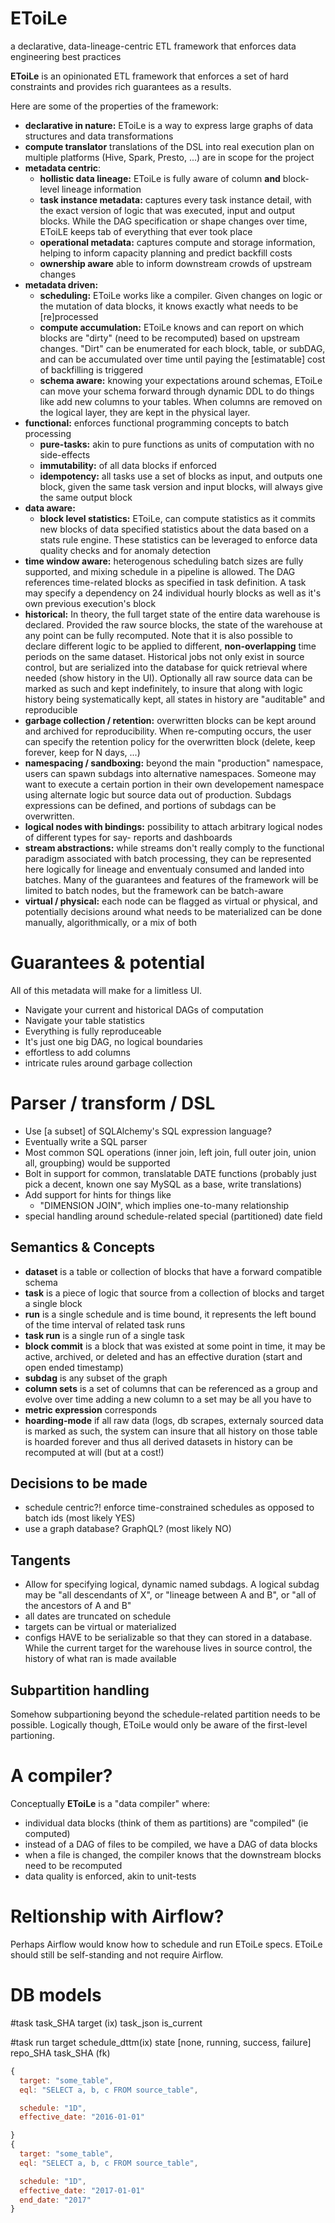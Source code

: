 # EToiLe
a declarative, data-lineage-centric ETL framework that enforces data engineering best practices

**EToiLe** is an opinionated ETL framework that enforces a set of
hard constraints and provides rich guarantees as a results.

Here are some of the properties of the framework:

* **declarative in nature:** EToiLe is a way to express large
  graphs of data structures and data transformations
* **compute translator** translations of the DSL into real execution plan
  on multiple platforms (Hive, Spark, Presto, ...) are in scope for the
  project
* **metadata centric**:
  * **hollistic data lineage:** EToiLe is fully aware of column **and** block-level
    lineage information
  * **task instance metadata:** captures every task instance detail,
    with the exact version of logic that was executed, input and output blocks.
    While the DAG specification or shape changes over time, EToiLE keeps tab
    of everything that ever took place
  * **operational metadata:** captures compute and storage information, helping
    to inform capacity planning and predict backfill costs
  * **ownership aware** able to inform downstream crowds of upstream changes
* **metadata driven:**
  * **scheduling:** EToiLe works like a compiler. Given changes on logic
    or the mutation of data blocks, it knows exactly what needs to be [re]processed
  * **compute accumulation:** EToiLe knows and can report on which blocks
    are "dirty" (need to be recomputed) based on upstream changes. "Dirt" can
    be enumerated for each block, table, or subDAG, and can be accumulated over time
    until paying the [estimatable] cost of backfilling is triggered
  * **schema aware:** knowing your expectations around schemas, EToiLe can
    move your schema forward through dynamic DDL to do things like add new
    columns to your tables. When columns are removed on the logical layer,
    they are kept in the physical layer.
* **functional:** enforces functional programming concepts to batch processing
  * **pure-tasks:** akin to pure functions as units of computation with no side-effects
  * **immutability:** of all data blocks if enforced
  * **idempotency:** all tasks use a set of blocks as input, and outputs one block,
    given the same task version and input blocks, will always give the same output block
* **data aware:**
  * **block level statistics:** EToiLe, can compute statistics as it commits
  new blocks of data specified statistics about the data based on a stats
  rule engine. These statistics can be leveraged to enforce data quality
  checks and for anomaly detection
* **time window aware:** heterogenous scheduling batch sizes are
  fully supported, and mixing schedule in a pipeline is allowed. The DAG
  references time-related blocks as specified in task definition. A task
  may specify a dependency on 24 individual hourly blocks as well as it's
  own previous execution's block
* **historical:** In theory, the full target state of the entire data warehouse is
  declared. Provided the raw source blocks, the state of the warehouse at any point can
  be fully recomputed. Note that it is also possible to declare different logic to
  be applied to different, **non-overlapping** time periods on the same dataset.
  Historical jobs not only exist in source control, but are serialized into
  the database for quick retrieval where
  needed (show history in the UI). Optionally all raw source data can
  be marked as such and kept indefinitely, to insure that along with logic
  history being systematically kept, all states in history are
  "auditable" and reproducible
* **garbage collection / retention:** overwritten blocks can be kept around
  and archived for reproducibility. When re-computing occurs, the user can
  specify the retention policy for the overwritten block (delete, keep forever, keep for N days, ...)
* **namespacing / sandboxing:** beyond the main "production" namespace, users
  can spawn subdags into alternative namespaces. Someone may want to execute
  a certain portion in their own developement namespace using alternate logic
  but source data out of production. Subdags expressions can be defined,
  and portions of subdags can be overwritten.
* **logical nodes with bindings:** possibility to attach arbitrary logical nodes
  of different types for say- reports and dashboards
* **stream abstractions:** while streams don't really comply to the
  functional paradigm associated with batch processing, they can be represented
  here logically for lineage and enventualy consumed and landed into batches.
  Many of the guarantees and features of the framework will be limited to
  batch nodes, but the framework can be batch-aware
* **virtual / physical:** each node can be flagged as virtual or physical,
  and potentially decisions around what needs to be materialized can be
  done manually, algorithmically, or a mix of both

# Guarantees & potential
All of this metadata will make for a limitless UI.

* Navigate your current and historical DAGs of computation
* Navigate your table statistics
* Everything is fully reproduceable
* It's just one big DAG, no logical boundaries
* effortless to add columns
* intricate rules around garbage collection 

# Parser / transform /  DSL
* Use [a subset] of SQLAlchemy's SQL expression language?
* Eventually write a SQL parser
* Most common SQL operations (inner join, left join, full outer join, union all, groupbing) would be supported
* Bolt in support for common, translatable DATE functions (probably just pick a decent, known one say MySQL as a base, write translations)
* Add support for hints for things like
  * "DIMENSION JOIN", which implies one-to-many relationship
* special handling around schedule-related special (partitioned) date field

## Semantics & Concepts
* **dataset** is a table or collection of blocks that have a forward compatible schema
* **task** is a piece of logic that source from a collection of blocks and target a single block
* **run** is a single schedule and is time bound, it represents the left bound of the time interval of related task runs
* **task run** is a single run of a single task
* **block commit** is a block that was existed at some point in time, it may be active, archived, or deleted and
  has an effective duration (start and open ended timestamp)
* **subdag** is any subset of the graph
* **column sets** is a set of columns that can be referenced as a group and evolve over time
  adding a new column to a set may be all you have to
* **metric expression** corresponds
* **hoarding-mode** if all raw data (logs, db scrapes, externaly sourced data is
  marked as such, the system can insure that all history on those table is
  hoarded forever and thus all derived datasets in history can be recomputed
  at will (but at a cost!)

## Decisions to be made
* schedule centric?! enforce time-constrained schedules as opposed to batch
  ids (most likely YES)
* use a graph database? GraphQL? (most likely NO)

## Tangents
* Allow for specifying logical, dynamic named subdags. A logical subdag
  may be "all descendants of X", or "lineage between A and B", or
  "all of the ancestors of A and B"
* all dates are truncated on schedule
* targets can be virtual or materialized
* configs HAVE to be serializable so that they can stored in a database.
While the current target for the warehouse lives in source control, the history
of what ran is made available

## Subpartition handling
Somehow subpartioning beyond the schedule-related partition needs to be
possible. Logically though, EToiLe would only be aware of the first-level
partioning.

# A compiler?
Conceptually **EToiLe** is a "data compiler" where:
  * individual data blocks (think of them as partitions) are "compiled" (ie computed)
  * instead of a DAG of files to be compiled, we have a DAG of data blocks
  * when a file is changed, the compiler knows that the downstream blocks need to be recomputed
  * data quality is enforced, akin to unit-tests

# Reltionship with Airflow?
Perhaps Airflow would know how to schedule and run EToiLe specs. EToiLe
should still be self-standing and not require Airflow.

# DB models

#task
task_SHA
target (ix)
task_json
is_current

#task run
target
schedule_dttm(ix)
state [none, running, success, failure]
repo_SHA
task_SHA (fk)


```js
{
  target: "some_table",
  eql: "SELECT a, b, c FROM source_table",

  schedule: "1D",
  effective_date: "2016-01-01"

}
{
  target: "some_table",
  eql: "SELECT a, b, c FROM source_table",

  schedule: "1D",
  effective_date: "2017-01-01"
  end_date: "2017"
}
```
